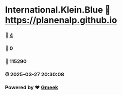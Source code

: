 # International.Klein.Blue :link: https://planenalp.github.io 
### :page_facing_up: [4](https://planenalp.github.io/tag.html) 
### :speech_balloon: 0 
### :hibiscus: 115290 
### :alarm_clock: 2025-03-27 20:30:08 
### Powered by :heart: [Gmeek](https://github.com/Meekdai/Gmeek)
